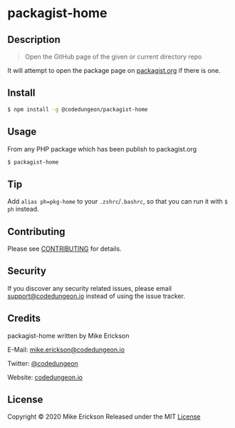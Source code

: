 # packagist-home

## Description

> Open the GitHub page of the given or current directory repo

It will attempt to open the package page on [packagist.org](http://packagist.org) if there is one.

## Install

```bash
$ npm install -g @codedungeon/packagist-home
```

## Usage

From any PHP package which has been publish to packagist.org

```bash
$ packagist-home
```

## Tip

Add `alias ph=pkg-home` to your `.zshrc`/`.bashrc`, so that you can run it with `$ ph` instead.

## Contributing

Please see [CONTRIBUTING](CONTRIBUTING.md) for details.

## Security

If you discover any security related issues, please email [support@codedungeon.io](mailto:support@codedungeon.io) instead of using the issue tracker.

## Credits

packagist-home written by Mike Erickson

E-Mail: [mike.erickson@codedungeon.io](mailto:mike.erickson@codedungeon.io)

Twitter: [@codedungeon](http://twitter.com/codedungeon)

Website: [codedungeon.io](https://codedungeon.io)

## License

Copyright &copy; 2020 Mike Erickson
Released under the MIT [License](LICENSE)
